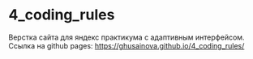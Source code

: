 # 4_coding_rules

Верстка сайта для яндекс практикума с адаптивным интерфейсом.
Ссылка на github pages: https://ghusainova.github.io/4_coding_rules/
